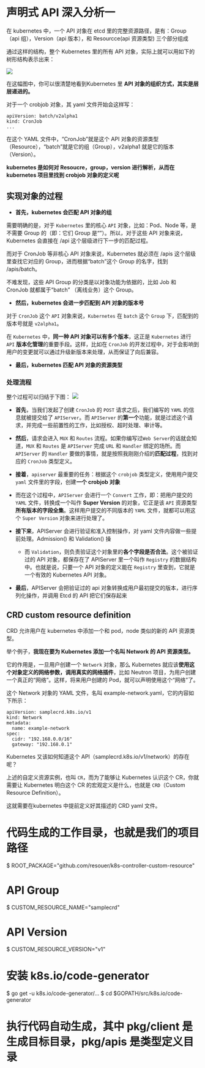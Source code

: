 # 声明式 API  深入分析一

  在 kubernetes 中，一个 API 对象在 etcd 里的完整资源路径，是有：Group（api 组），Version（api 版本），和 Resourcce(api 资源类型) 三个部分组成

  通过这样的结构，整个 Kubernetes 里的所有 API 对象，实际上就可以用如下的树形结构表示出来：
  
  ![](https://static001.geekbang.org/resource/image/70/da/709700eea03075bed35c25b5b6cdefda.png)
  
  在这幅图中，你可以很清楚地看到Kubernetes 里 **API 对象的组织方式，其实是层层递进的。**

对于一个 crobjob 对象，其 yaml 文件开始会这样写：

```
apiVersion: batch/v2alpha1
kind: CronJob
...

```

在这个 YAML 文件中，“CronJob”就是这个 API 对象的资源类型（Resource），“batch”就是它的组（Group），v2alpha1 就是它的版本（Version）。

**kubernetes 是如何对 Resoucre，group，version 进行解析，从而在kubernetes 项目里找到 crobjob 对象的定义呢**

## 实现对象的过程

-  **首先，kubernetes 会匹配 API 对象的组**

需要明确的是，对于 `Kubernetes` 里的核心 `API` 对象，比如：Pod、Node 等，是不需要 Group 的（即：它们 Group 是“”）。所以，对于这些 API 对象来说，Kubernetes 会直接在 /api 这个层级进行下一步的匹配过程。

而对于 CronJob 等非核心 API 对象来说，Kubernetes 就必须在 /apis 这个层级里查找它对应的 Group，进而根据“batch”这个 Group 的名字，找到 /apis/batch。

不难发现，这些 API Group 的分类是以对象功能为依据的，比如 Job 和 CronJob 就都属于“batch” （离线业务）这个 Group。

- **然后，kubernetes 会进一步匹配到 API 对象的版本号**

对于 `CronJob` 这个 `API` 对象来说，`Kubernetes` 在 `batch` 这个 `Group` 下，匹配到的版本号就是 `v2alpha1`。

在 `Kubernetes` 中，**同一种 API 对象可以有多个版本**，这正是 `Kubernetes` 进行 `API` **版本化管理**的重要手段。这样，比如在 `CronJob` 的开发过程中，对于会影响到用户的变更就可以通过升级新版本来处理，从而保证了向后兼容。

- **最后，kubernetes 匹配 API 对象的资源类型**


### 处理流程

整个过程可以归结于下图：
![](https://static001.geekbang.org/resource/image/df/6f/df6f1dda45e9a353a051d06c48f0286f.png)

- **首先**，当我们发起了创建 `CronJob` 的 `POST` 请求之后，我们编写的 `YAML` 的信息就被提交给了 `APIServer`。而 `APIServer` 的**第一个**功能，就是过滤这个请求，并完成一些前置性的工作，比如授权、超时处理、审计等。

- **然后**，请求会进入 `MUX` 和 `Routes` 流程。如果你编写过` Web Server `的话就会知道，`MUX` 和 `Routes` 是 `APIServer` 完成 `URL` 和 `Handler` 绑定的场所。而 `APIServer` 的 `Handler` 要做的事情，就是按照我刚刚介绍的**匹配过程**，找到对应的 `CronJob` 类型定义。

- **接着**，`apiserver` 最重要的任务：根据这个 `crobjob` 类型定义，使用用户提交 `yaml` 文件里的字段，创建**一个 crobjob 对象**

-   而在这个过程中，`APIServer` 会进行一个 `Convert` 工作，即：把用户提交的 `YAML` 文件，转换成一个叫作 **Super Version** 的对象，它正是该 `API` 资源类型**所有版本的字段全集**。这样用户提交的不同版本的 `YAML` 文件，就都可以用这个 `Super Version` 对象来进行处理了。


- **接下来**，APIServer 会进行验证和准入控制操作，对 yaml 文件内容做一些提前处理。Admission() 和 Validation() 操
    - 而 `Validation`，则负责验证这个对象里的**各个字段是否合法**。这个被验证过的 API 对象，都保存在了 APIServer 里一个叫作 `Registry` 的数据结构中。也就是说，只要一个 API 对象的定义能在 `Registry` 里查到，它就是一个有效的 Kubernetes API 对象。

- **最后**，APIServer 会把验证过的 api 对象转换成用户最初提交的版本，进行序列化操作，并调用 Etcd 的 API 把它们保存起来

## CRD custom resource definition 
CRD 允许用户在 kubernetes 中添加一个和 pod，node 类似的新的 API 资源类型。

举个例子，**我现在要为 Kubernetes 添加一个名叫 Network 的 API 资源类型。**

它的作用是，一旦用户创建一个 `Network` 对象，那么 Kubernetes 就应该**使用这个对象定义的网络参数，调用真实的网络插件**，比如 Neutron 项目，为用户创建一个真正的“网络”。这样，将来用户创建的 Pod，就可以声明使用这个“网络”了。

这个 Network 对象的 YAML 文件，名叫 example-network.yaml，它的内容如下所示：

```
apiVersion: samplecrd.k8s.io/v1
kind: Network
metadata:
  name: example-network
spec:
  cidr: "192.168.0.0/16"
  gateway: "192.168.0.1"

```

Kubernetes 又该如何知道这个 API（samplecrd.k8s.io/v1/network）的存在呢？

上述的自定义资源实例，也叫 `CR`，而为了能够让 Kubernetes 认识这个 CR，你就需要让 Kubernetes 明白这个 CR 的宏观定义是什么，也就是 `CRD`（Custom Resource Definition）。

这就需要在kubernetes 中提前定义好其描述的 CRD yaml 文件。

# 代码生成的工作目录，也就是我们的项目路径
$ ROOT_PACKAGE="github.com/resouer/k8s-controller-custom-resource"
# API Group
$ CUSTOM_RESOURCE_NAME="samplecrd"
# API Version
$ CUSTOM_RESOURCE_VERSION="v1"

# 安装 k8s.io/code-generator
$ go get -u k8s.io/code-generator/...
$ cd $GOPATH/src/k8s.io/code-generator

# 执行代码自动生成，其中 pkg/client 是生成目标目录，pkg/apis 是类型定义目录
